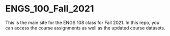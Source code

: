 # ENGS_100_Fall_2021


This is the main site for the ENGS 108 class for Fall 2021. In this repo, you can access the course assignments as well as the updated course datasets.

